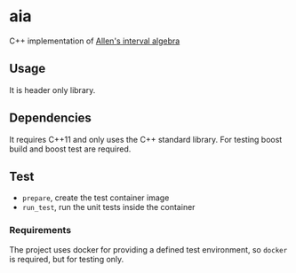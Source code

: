 # aia
C++ implementation of
[Allen's interval algebra](https://en.wikipedia.org/wiki/Allen's_interval_algebra)

## Usage
It is header only library.

## Dependencies
It requires C++11 and only uses the C++ standard library. For testing boost build and boost test are required.

## Test

* `prepare`, create the test container image
* `run_test`, run the unit tests inside the container

### Requirements
The project uses docker for providing a defined test environment, so `docker` is required, but for testing only.
